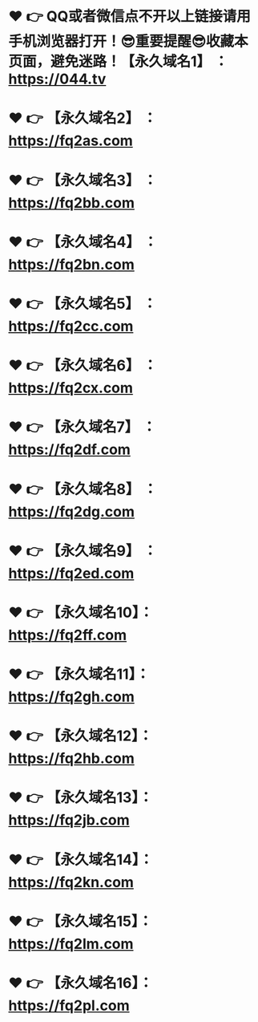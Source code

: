# ❤️ 👉  QQ或者微信点不开以上链接请用手机浏览器打开！😎重要提醒😎收藏本页面，避免迷路！【永久域名1】 ：https://044.tv 
# ❤️ 👉  【永久域名2】 ：https://fq2as.com
# ❤️ 👉  【永久域名3】 ：https://fq2bb.com
# ❤️ 👉  【永久域名4】 ：https://fq2bn.com
# ❤️ 👉  【永久域名5】 ：https://fq2cc.com
# ❤️ 👉  【永久域名6】 ：https://fq2cx.com
# ❤️ 👉  【永久域名7】 ：https://fq2df.com
# ❤️ 👉  【永久域名8】 ：https://fq2dg.com
# ❤️ 👉  【永久域名9】 ：https://fq2ed.com
# ❤️ 👉  【永久域名10】：https://fq2ff.com
# ❤️ 👉  【永久域名11】：https://fq2gh.com
# ❤️ 👉  【永久域名12】：https://fq2hb.com
# ❤️ 👉  【永久域名13】：https://fq2jb.com
# ❤️ 👉  【永久域名14】：https://fq2kn.com
# ❤️ 👉  【永久域名15】：https://fq2lm.com
# ❤️ 👉  【永久域名16】：https://fq2pl.com

